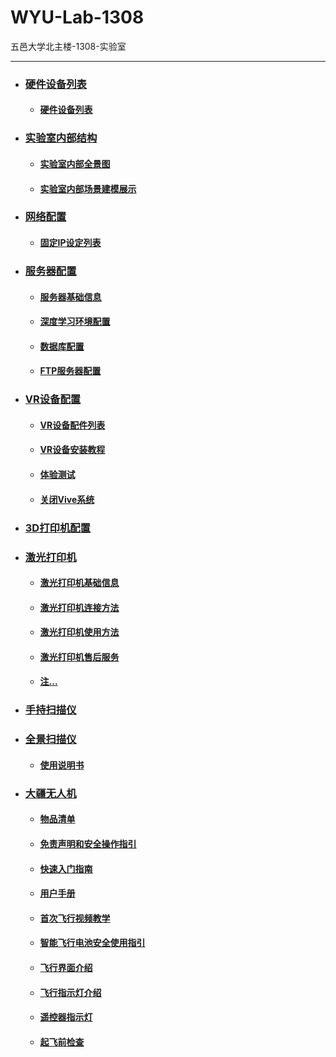 # WYU-Lab-1308
五邑大学北主楼-1308-实验室
<hr>

* ### [硬件设备列表](https://github.com/JinghuiChan/WYU-Lab-1308/blob/master/Files/%E7%A1%AC%E4%BB%B6%E8%AE%BE%E5%A4%87%E5%88%97%E8%A1%A8.md)    
   * #### [硬件设备列表](https://github.com/JinghuiChan/WYU-Lab-1308/blob/master/Files/%E7%A1%AC%E4%BB%B6%E8%AE%BE%E5%A4%87%E5%88%97%E8%A1%A8.md)
* ### [实验室内部结构]()  
   * #### [实验室内部全景图](https://github.com/JinghuiChan/WYU-Lab-1308/blob/master/Pictures/13081.jpg)   
   * #### [实验室内部场景建模展示]()
* ### [网络配置](https://github.com/JinghuiChan/WYU-Lab-1308/blob/master/Files/%E7%BD%91%E7%BB%9C%E9%85%8D%E7%BD%AE.md)
   * #### [固定IP设定列表](https://github.com/JinghuiChan/WYU-Lab-1308/blob/master/Files/%E7%BD%91%E7%BB%9C%E9%85%8D%E7%BD%AE.md#1)   
* ### [服务器配置]()
   * #### [服务器基础信息]()
   * #### [深度学习环境配置]()
   * #### [数据库配置]()
   * #### [FTP服务器配置]()
* ### [VR设备配置](https://github.com/JinghuiChan/WYU-Lab-1308/blob/master/Files/VR%E8%AE%BE%E5%A4%87%E9%85%8D%E7%BD%AE.md)
   * #### [VR设备配件列表](https://github.com/JinghuiChan/WYU-Lab-1308/blob/master/Files/VR%E8%AE%BE%E5%A4%87%E9%85%8D%E7%BD%AE.md#1)
   * #### [VR设备安装教程](https://github.com/JinghuiChan/WYU-Lab-1308/blob/master/Files/VR%E8%AE%BE%E5%A4%87%E9%85%8D%E7%BD%AE.md#2)
   * #### [体验测试](https://github.com/JinghuiChan/WYU-Lab-1308/blob/master/Files/VR%E8%AE%BE%E5%A4%87%E9%85%8D%E7%BD%AE.md#3)
   * #### [关闭Vive系统](https://github.com/JinghuiChan/WYU-Lab-1308/blob/master/Files/VR%E8%AE%BE%E5%A4%87%E9%85%8D%E7%BD%AE.md#4) 
* ### [3D打印机配置]()
* ### [激光打印机](https://github.com/JinghuiChan/WYU-Lab-1308/blob/master/Files/%E6%BF%80%E5%85%89%E6%89%93%E5%8D%B0%E6%9C%BA%E9%85%8D%E7%BD%AE.md) 
   * #### [激光打印机基础信息](https://github.com/JinghuiChan/WYU-Lab-1308/blob/master/Files/%E6%BF%80%E5%85%89%E6%89%93%E5%8D%B0%E6%9C%BA%E9%85%8D%E7%BD%AE.md#1) 
   * #### [激光打印机连接方法](https://github.com/JinghuiChan/WYU-Lab-1308/blob/master/Files/%E6%BF%80%E5%85%89%E6%89%93%E5%8D%B0%E6%9C%BA%E9%85%8D%E7%BD%AE.md#2) 
   * #### [激光打印机使用方法](https://github.com/JinghuiChan/WYU-Lab-1308/blob/master/Files/%E6%BF%80%E5%85%89%E6%89%93%E5%8D%B0%E6%9C%BA%E9%85%8D%E7%BD%AE.md#3)
   * #### [激光打印机售后服务](https://github.com/JinghuiChan/WYU-Lab-1308/blob/master/Files/%E6%BF%80%E5%85%89%E6%89%93%E5%8D%B0%E6%9C%BA%E9%85%8D%E7%BD%AE.md#4)  
   * #### [  注...](https://github.com/JinghuiChan/WYU-Lab-1308/blob/master/Files/%E6%BF%80%E5%85%89%E6%89%93%E5%8D%B0%E6%9C%BA%E9%85%8D%E7%BD%AE.md#5)
* ### [手持扫描仪]()
* ### [全景扫描仪]()
   * #### [使用说明书](https://github.com/JinghuiChan/WYU-Lab-1308/blob/master/Files/130HDR%E8%AF%B4%E6%98%8E%E4%B9%A6%EF%BC%88%E4%B8%AD%E6%96%87%EF%BC%89.pdf)
* ### [大疆无人机]()
   * #### [物品清单](https://github.com/JinghuiChan/WYU-Lab-1308/blob/master/Files/Matric_600_Pro_%E7%89%A9%E5%93%81%E6%B8%85%E5%8D%95.pdf)
   * #### [免责声明和安全操作指引](https://github.com/JinghuiChan/WYU-Lab-1308/blob/master/Files/Matrice_600_Pro_Disclaimer_and_Safety_Guidelines_v1.6_CHS.pdf)
   * #### [快速入门指南](https://github.com/JinghuiChan/WYU-Lab-1308/blob/master/Files/Matrice_600_Pro_Quick_Start_Guide_v1.0_CHS_.pdf)
   * #### [用户手册](https://github.com/JinghuiChan/WYU-Lab-1308/blob/master/Files/Matrice600ProUserManualv1CHS.pdf)
   * #### [首次飞行视频教学](https://us-videos.dji.net/mgw_backup/djidl-america/cloud/7019bae0b31c779744ecb916efb1de7c/720.mp4)
   * #### [智能飞行电池安全使用指引](https://github.com/JinghuiChan/WYU-Lab-1308/blob/master/Files/Matrice%2B600%2BSeries%2BIntelligent%2BFlight%2BBattery%2BSafety%2BGuidelines%2Bv1.0.pdf)
   * #### [飞行界面介绍](https://content.djiservice.org/academy/faq/?id=728&language=cn)
   * #### [飞行指示灯介绍](https://content.djiservice.org/academy/faq/?id=723&language=cn)
   * #### [遥控器指示灯](https://content.djiservice.org/academy/faq/?id=724&language=cn)
   * #### [起飞前检查](https://content.djiservice.org/academy/faq/?id=729&language=cn)
   



